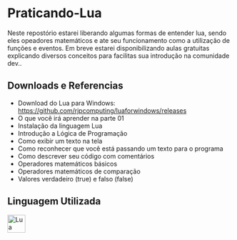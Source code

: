 # Praticando-Lua
 Neste repostório estarei liberando algumas formas de entender lua, sendo eles opeadores matemáticos e ate seu funcionamento como a utilização de funções e eventos.
 Em breve estarei disponibilizando aulas gratuitas explicando diversos conceitos para facilitas sua introdução na comunidade dev.. 

## Downloads e Referencias

- Download do Lua para Windows: https://github.com/rjpcomputing/luaforwindows/releases
- O que você irá aprender na parte 01
- Instalação da linguagem Lua
- Introdução a Lógica de Programação
- Como exibir um texto na tela
- Como reconhecer que você está passando um texto para o programa
- Como descrever seu código com comentários
- Operadores matemáticos básicos
- Operadores matemáticos de comparação
- Valores verdadeiro (true) e falso (false)

## Linguagem Utilizada 

<img align="left" title="Lua" alt="Lua" width="40px" src="https://upload.wikimedia.org/wikipedia/commons/c/cf/Lua-Logo.svg"/>
